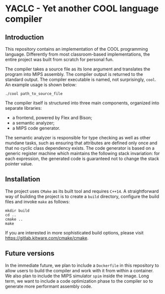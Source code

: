 # YACLC - Yet another COOL language compiler

## Introduction

This repository contains an implementation of the COOL programming language. Differently from most classroom-based implementations, the entire project was built from scratch for personal fun.

The compiler takes a source file as its lone argument and translates the program into MIPS assembly. The compiler output is returned to the standard output. The compiler executable is named, not surprisingly, `cool`. An example usage is shown below:

    ./cool path_to_source_file

The compiler itself is structured into three main components, organized into separate libraries:

- a frontend, powered by Flex and Bison;
- a semantic analyzer;
- a MIPS code generator.

The semantic analyzer is responsible for type checking as well as other mundane tasks, such as ensuring that attributes are defined only once and that no cyclic class dependency exists. The code generator is based on a generic register machine which maintains the following stack invariation: for each expression, the generated code is guaranteed not to change the stack pointer value.

## Installation

The project uses `CMake` as its built tool and requires `C++14`. A straightforward way of building the project is to create a `build` directory, configure the build files and invoke `make` as follows:

    mkdir build
    cd ..
    cmake ..
    make

If you are interested in more sophisticated build options, please visit https://gitlab.kitware.com/cmake/cmake.

## Future versions

In the immediate future, we plan to include a `Dockerfile` in this repository to allow users to build the compiler and work with it from within a container. We also plan to include the MIPS simulator `spim` inside the image. Long term, we want to include a code optimization phase to the compiler so to generate more performant assembly code.
